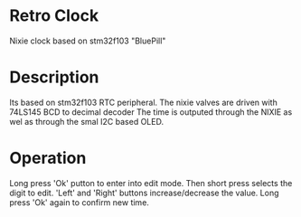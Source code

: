 # Retro Clock

Nixie clock based on stm32f103 "BluePill"

# Description

Its based on stm32f103 RTC peripheral.
The nixie valves are driven with 74LS145 BCD to decimal decoder
The time is outputed through the NIXIE as wel as through the smal I2C based OLED.

# Operation

Long press 'Ok' putton to enter into edit mode. 
Then short press selects the digit to edit. 'Left' and 'Right' buttons increase/decrease the value.
Long press 'Ok' again to confirm new time. 
